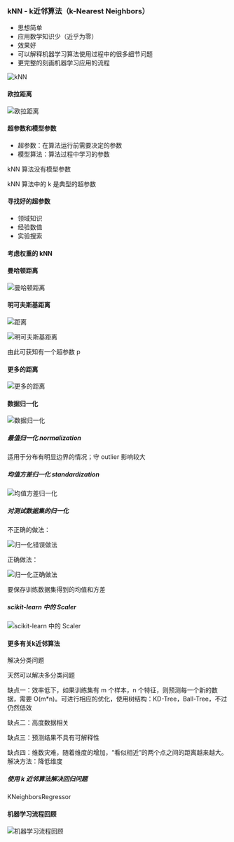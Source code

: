 ### kNN - k近邻算法（k-Nearest Neighbors）
- 思想简单
- 应用数学知识少（近乎为零）
- 效果好
- 可以解释机器学习算法使用过程中的很多细节问题
- 更完整的刻画机器学习应用的流程

![kNN](images/kNN.png)

#### 欧拉距离
![欧拉距离](images/欧拉距离.png)

#### 超参数和模型参数
- 超参数：在算法运行前需要决定的参数
- 模型算法：算法过程中学习的参数

kNN 算法没有模型参数

kNN 算法中的 k 是典型的超参数

#### 寻找好的超参数
- 领域知识
- 经验数值
- 实验搜索

#### 考虑权重的 kNN

#### 曼哈顿距离
![曼哈顿距离](images/曼哈顿距离.png)

#### 明可夫斯基距离

![距离](images/距离.png)

![明可夫斯基距离](images/明可夫斯基距离.png)

由此可获知有一个超参数 p

#### 更多的距离
![更多的距离](images/更多的距离.png)

#### 数据归一化
![数据归一化](images/数据归一化.png)

##### 最值归一化 normalization
适用于分布有明显边界的情况；守 outlier 影响较大

##### 均值方差归一化 standardization
![均值方差归一化](images/均值方差归一化.png)

##### 对测试数据集的归一化
不正确的做法：

![归一化错误做法](images/归一化错误做法.png)

正确做法：

![归一化正确做法](images/归一化正确做法.png)

要保存训练数据集得到的均值和方差

##### scikit-learn 中的 Scaler
![scikit-learn 中的 Scaler](images/scikit-learn中的Scaler.png)

#### 更多有关k近邻算法
解决分类问题

天然可以解决多分类问题

缺点一：效率低下，如果训练集有 m 个样本，n 个特征，则预测每一个新的数据，需要 O(m*n)。可进行相应的优化，使用树结构：KD-Tree，Ball-Tree，不过仍然低效

缺点二：高度数据相关

缺点三：预测结果不具有可解释性

缺点四：维数灾难，随着维度的增加，“看似相近”的两个点之间的距离越来越大。解决方法：降低维度

##### 使用 k 近邻算法解决回归问题
KNeighborsRegressor

#### 机器学习流程回顾
![机器学习流程回顾](images/机器学习流程回顾.png)
